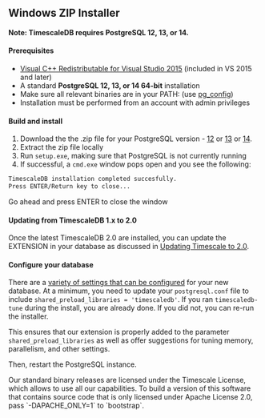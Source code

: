 ## Windows ZIP Installer [](installation-windows)

**Note: TimescaleDB requires PostgreSQL 12, 13, or 14.**

#### Prerequisites

- [Visual C++ Redistributable for Visual Studio 2015][c_plus] (included in VS 2015 and later)
- A standard **PostgreSQL 12, 13, or 14 64-bit** installation
- Make sure all relevant binaries are in your PATH: (use [pg_config][])
- Installation must be performed from an account with admin privileges

#### Build and install

1. Download the the .zip file for your PostgreSQL version - [12][windows-dl-12] or [13][windows-dl-13] or [14][windows-dl-14].
1. Extract the zip file locally
1. Run `setup.exe`, making sure that PostgreSQL is not currently running
1. If successful, a `cmd.exe` window pops open and you see the following:

```bash
TimescaleDB installation completed succesfully.
Press ENTER/Return key to close...
```
Go ahead and press ENTER to close the window

#### Updating from TimescaleDB 1.x to 2.0
Once the latest TimescaleDB 2.0 are installed, you can update the EXTENSION
in your database as discussed in [Updating Timescale to 2.0][update-tsdb-2].

#### Configure your database

There are a [variety of settings that can be configured][config] for your
new database. At a minimum, you need to update your `postgresql.conf`
file to include `shared_preload_libraries = 'timescaledb'`.
If you ran `timescaledb-tune` during the install, you are already done.
If you did not, you can re-run the installer.

This ensures that our extension is properly added to the parameter
`shared_preload_libraries` as well as offer suggestions for tuning memory,
parallelism, and other settings.

Then, restart the PostgreSQL instance.

<highlight type="tip">
Our standard binary releases are licensed under the Timescale License,
which allows to use all our capabilities.
To build a version of this software that contains
source code that is only licensed under Apache License 2.0, pass `-DAPACHE_ONLY=1`
to `bootstrap`.
</highlight>

[c_plus]: https://www.microsoft.com/en-us/download/details.aspx?id=48145
[pg_config]: https://www.postgresql.org/docs/10/static/app-pgconfig.html
[windows-dl-12]: https://timescalereleases.blob.core.windows.net/windows/timescaledb-postgresql-12_latest-windows-amd64.zip
[windows-dl-13]: https://timescalereleases.blob.core.windows.net/windows/timescaledb-postgresql-13_latest-windows-amd64.zip
[windows-dl-14]: https://timescalereleases.blob.core.windows.net/windows/timescaledb-postgresql-14_latest-windows-amd64.zip
[config]: /how-to-guides/configuration/
[contact]: https://www.timescale.com/contact
[slack]: https://slack.timescale.com/
[update-tsdb-2]: /how-to-guides/update-timescaledb/update-timescaledb-2/
